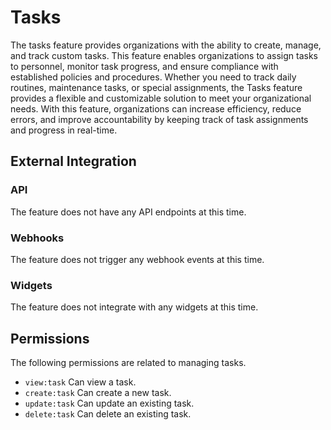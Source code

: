 # Tasks

The tasks feature provides organizations with the ability to create, manage, and track custom tasks. This feature enables organizations to
assign tasks to personnel, monitor task progress, and ensure compliance with established policies and procedures. Whether you need to track
daily routines, maintenance tasks, or special assignments, the Tasks feature provides a flexible and customizable solution to meet your
organizational needs. With this feature, organizations can increase efficiency, reduce errors, and improve accountability by keeping track
of task assignments and progress in real-time.

## External Integration

### API

The feature does not have any API endpoints at this time.

### Webhooks

The feature does not trigger any webhook events at this time.

### Widgets

The feature does not integrate with any widgets at this time.

## Permissions

The following permissions are related to managing tasks.

- `view:task` Can view a task.
- `create:task` Can create a new task.
- `update:task` Can update an existing task.
- `delete:task` Can delete an existing task.
